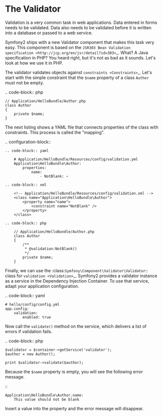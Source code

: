 The Validator
=============

Validation is a very common task in web applications. Data entered in forms
needs to be validated. Data also needs to be validated before it is written
into a database or passed to a web service.

Symfony2 ships with a new Validator component that makes this task very easy.
This component is based on the
`JSR303 Bean Validation specification <http://jcp.org/en/jsr/detail?id=303>`_. 
What? A Java specification in PHP? You heard right, but it's not as bad as it 
sounds. Let's look at how we use it in PHP.

The validator validates objects against `constraints <Constraints>`_. Let's start
with the simple constraint that the ``$name`` property of a class ``Author`` must
not be empty.

.. code-block:: php

    // Application/HelloBundle/Author.php
    class Author
    {
        private $name;
    }
          
The next listing shows a YAML file that connects properties of the class with
constraints. This process is called the "mapping".
    
.. configuration-block::

    .. code-block:: yaml

        # Application/HelloBundle/Resources/config/validation.yml
        Application\HelloBundle\Author:
            properties:
                name:
                    - NotBlank: ~
                    
    .. code-block:: xml
    
        <!-- Application/HelloBundle/Resources/config/validation.xml -->
        <class name="Application\HelloBundle\Author">
            <property name="name">
                <constraint name="NotBlank" />
            </property>
        </class>
                    
    .. code-block:: php
    
        // Application/HelloBundle/Author.php
        class Author
        {
            /**
             * @validation:NotBlank()
             */
            private $name;
        }

Finally, we can use the :class:`Symfony\Component\Validator\Validator`:: class 
for `validation <Validation>`_. Symfony2 provides a validator instance as a 
service in the Dependency Injection Container. To use that service, adapt your 
application configuration.

.. code-block:: yaml

    # hello/config/config.yml
    app.config:
        validation:
            enabled: true
      
Now call the ``validate()`` method on the service, which delivers a list of
errors if validation fails.

.. code-block:: php

    $validator = $container->getService('validator');
    $author = new Author();
    
    print $validator->validate($author);
    
Because the ``$name`` property is empty, you will see the following error
message.

::

    Application\HelloBundle\Author.name:
        This value should not be blank
        
Insert a value into the property and the error message will disappear.
